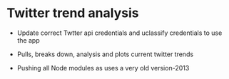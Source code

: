 # Twitter trend analysis

- Update correct Twtter api credentials and uclassify credentials to use the app

- Pulls, breaks down, analysis and plots current twitter trends

- Pushing all Node modules as uses a very old version-2013

